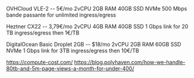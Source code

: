 OVHCloud VLE-2 -- 5€/mo
2vCPU
2GB RAM
40GB SSD NVMe
500 Mbps bande passante for unlimited ingress/egress

Heztner CX22 -- 3,79€/mo
2vCPU
4GB RAM
40GB SSD
1 Gbps link for 20 TB ingress/egress then 1€/TB

DigitalOcean Basic Droplet 2GB -- $18/mo
2vCPU
2GB RAM
60GB SSD NVMe
1 Gbps link for 3TB ingress/egress then 10€/TB



https://compute-cost.com/
https://blog.polyhaven.com/how-we-handle-80tb-and-5m-page-views-a-month-for-under-400/
